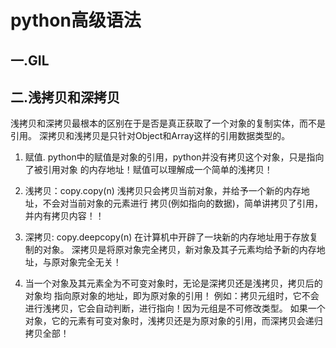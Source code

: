 # python高级语法
## 一.GIL




## 二.浅拷贝和深拷贝
浅拷贝和深拷贝最根本的区别在于是否是真正获取了一个对象的复制实体，而不是引用。
深拷贝和浅拷贝是只针对Object和Array这样的引用数据类型的。
1. 赋值.
python中的赋值是对象的引用，python并没有拷贝这个对象，只是指向了被引用对象
的内存地址！赋值可以理解成一个简单的浅拷贝！
2. 浅拷贝：copy.copy(n) 
浅拷贝只会拷贝当前对象，并给予一个新的内存地址，不会对当前对象的元素进行
 拷贝(例如指向的数据)，简单讲拷贝了引用，并内有拷贝内容！！

3. 深拷贝: copy.deepcopy(n)
在计算机中开辟了一块新的内存地址用于存放复制的对象。
深拷贝是将原对象完全拷贝，新对象及其子元素均给予新的内存地址，与原对象完全无关！

4. 当一个对象及其元素全为不可变对象时，无论是深拷贝还是浅拷贝，拷贝后的对象均
指向原对象的地址，即为原对象的引用！
例如：拷贝元组时，它不会进行浅拷贝，它会自动判断，进行指向！因为元组是不可修改类型。
如果一个对象，它的元素有可变对象时，浅拷贝还是为原对象的引用，而深拷贝会递归拷贝全部！




